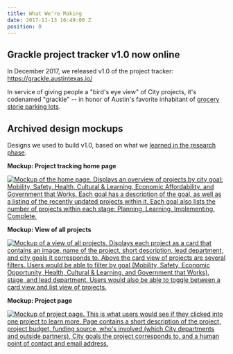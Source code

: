 ```yaml
---
title: What We're Making
date: 2017-11-13 16:49:00 Z
position: 0
---
```


## Grackle project tracker v1.0 now online

In December 2017, we released v1.0 of the project tracker: https://grackle.austintexas.io/

In service of giving people a "bird's eye view" of City projects, it's codenamed "grackle" -- in honor of Austin's favorite inhabitant of [grocery storie parking lots](http://kut.org/post/why-do-grackles-flock-grocery-store-parking-lots-dusk). 

## Archived design mockups

Designs we used to build v1.0, based on what we [learned in the research phase](http://projects.austintexas.io/projects/project-tracking/research/research-findings/). 

**Mockup: Project tracking home page**

[![Mockup of the home page. Displays an overview of projects by city goal: Mobility, Safety, Health, Cultural & Learning, Economic Affordability, and Government that Works. Each goal has a description of the goal, as well as a listing of the recently updated projects within it. Each goal also lists the number of projects within each stage: Planning, Learning, Implementing, Complete.](/uploads/Wireframes%20v2%20-%20Home.png)](/uploads/Wireframes%20v2%20-%20Home.png)

**Mockup: View of all projects**

[![Mockup of a view of all projects. Displays each project as a card that contains an image, name of the project, short description, lead department, and city goals it corresponds to. Above the card view of projects are several filters. Users would be able to filter by goal (Mobility, Safety, Economic Opportunity, Health, Cultural & Learning, and Government that Works), stage, and lead department. Users would also be able to toggle between a card view and list view of projects.](/uploads/Wireframes%20v2%20-%20Landing%20page%20card%20view.png)](/uploads/Wireframes%20v2%20-%20Landing%20page%20card%20view.png)

**Mockup: Project page**

[![Mockup of project page. This is what users would see if they clicked into one project to learn more. Page contains a short description of the project, project budget, funding source, who's involved (which City departments and outside partners), City goals the project corresponds to, and a human point of contact and email address.](/uploads/Wireframes%20v2%20-%20Project%20page.png)](/uploads/Wireframes%20v2%20-%20Project%20page.png)
